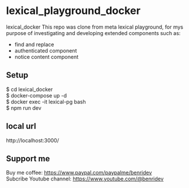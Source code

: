 # lexical_playground_docker
lexical_docker
This repo was clone from meta lexical playground, for mys purpose of investigating and developing extended components such as:   
- find and replace
- authenticated component
- notice content component

## Setup
$ cd lexical_docker    
$ docker-compose up -d    
$ docker exec -it lexical-pg bash    
$ npm run dev    
## local url
http://localhost:3000/

## Support me
Buy me coffee: https://www.paypal.com/paypalme/benridev     
Subcribe Youtube channel: https://www.youtube.com/@benridev

